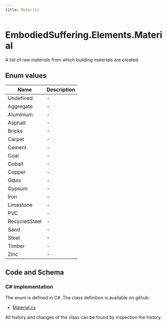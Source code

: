 ```yaml
---
title: Material
---
```


# EmbodiedSuffering.Elements.Material

A list of raw materials from which building materials are created.

## Enum values

| Name            | Description                                                    |
|-----------------|----------------------------------------------------------------|
| Undefined |  -  |
| Aggregate |  -  |
| Aluminium |  -  |
| Asphalt |  -  |
| Bricks |  -  |
| Carpet |  -  |
| Cement |  -  |
| Coal |  -  |
| Cobalt |  -  |
| Copper |  -  |
| Glass |  -  |
| Gypsum |  -  |
| Iron |  -  |
| Limestone |  -  |
| PVC |  -  |
| RecycledSteel |  -  |
| Sand |  -  |
| Steel |  -  |
| Timber |  -  |
| Zinc |  -  |


## Code and Schema

### C# implementation

The enum is defined in C#. The class definition is available on github:

- [Material.cs](https://github.com/BHoM/EmbodiedSuffering_Toolkit/blob/develop/EmbodiedSuffering_oM/Elements/Enums/Material.cs)

All history and changes of the class can be found by inspection the history.
